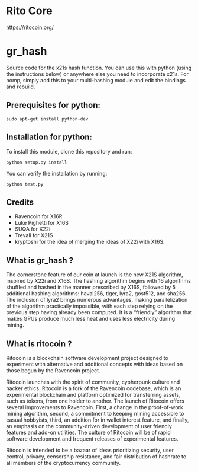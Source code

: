 # Rito Core
https://ritocoin.org/

# gr_hash
Source code for the x21s hash function. You can use this with python (using the instructions below) or anywhere else you need to incorporate x21s. For nomp, simply add this to your multi-hashing module and edit the bindings and rebuild.

## Prerequisites for python:

```
sudo apt-get install python-dev
```

## Installation for python:

To install this module, clone this repository and run:

```
python setup.py install
```

You can verify the installation by running:

```
python test.py
```

## Credits

  * Ravencoin for X16R
  * Luke Pighetti for X16S
  * SUQA for X22i
  * Trevali for X21S
  * kryptoshi for the idea of merging the ideas of X22i with X16S.

## What is gr_hash ?
The cornerstone feature of our coin at launch is the new X21S algorithm, inspired by X22i and X16S. The hashing algorithm begins with 16 algorithms shuffled and hashed in the manner prescribed by X16S, followed by 5 additional hashing algorithms: haval256, tiger, lyra2, gost512, and sha256. The inclusion of lyra2 brings numerous advantages, making parallelization of the algorithm practically impossible, with each step relying on the previous step having already been computed. It is a “friendly” algorithm that makes GPUs produce much less heat and uses less electricity during mining.


## What is ritocoin ?

Ritocoin is a blockchain software development project designed to experiment with alternative and additional concepts with ideas based on those begun by the Ravencoin project.

Ritocoin launches with the spirit of community, cypherpunk culture and hacker ethics. Ritocoin is a fork of the Ravencoin codebase, which is an experimental blockchain and platform optimized for transferring assets, such as tokens, from one holder to another. The launch of Ritocoin offers several improvements to Ravencoin. First, a change in the proof-of-work mining algorithm, second, a commitment to keeping mining accessible to casual hobbyists, third, an addition for in wallet interest feature, and finally, an emphasis on the community-driven development of user friendly features and add-on utilities. The culture of Ritocoin will be of rapid software development and frequent releases of experimental features.

Ritocoin is intended to be a bazaar of ideas prioritizing security, user control, privacy, censorship resistance, and fair distribution of hashrate to all members of the cryptocurrency community.
